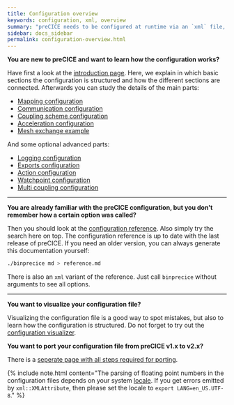 ```yaml
---
title: Configuration overview
keywords: configuration, xml, overview
summary: "preCICE needs to be configured at runtime via an `xml` file, typically named `precice-config.xml`. Here, you specify which solvers participate in the coupled simulation, which coupling data values they exchange, which numerical methods are used for the data mapping and the fixed-point acceleration and many other things. On this page, we give you an overview of the complete configuration section of the documentation."
sidebar: docs_sidebar
permalink: configuration-overview.html
---
```



**You are new to preCICE and want to learn how the configuration works?**

Have first a look at the [introduction page](configuration-introduction.html). Here, we explain in which basic sections the configuration is structured and how the different sections are connected. Afterwards you can study the details of the main parts:

* [Mapping configuration](configuration-mapping.html)
* [Communication configuration](configuration-communication.html)
* [Coupling scheme configuration](configuration-coupling.html)
* [Acceleration configuration](configuration-acceleration.html)
* [Mesh exchange example](configuration-mesh-exchange.html)

And some optional advanced parts:

* [Logging configuration](configuration-logging.html)
* [Exports configuration](configuration-export.html)
* [Action configuration](configuration-action.html)
* [Watchpoint configuration](configuration-watchpoint.html)
* [Multi coupling configuration](configuration-coupling-multi.html)

***

**You are already familiar with the preCICE configuration, but you don't remember how a certain option was called?**

Then you should look at the [configuration reference](configuration-xml-reference.html). Also simply try the search here on top. The configuration reference is up to date with the last release of preCICE. If you need an older version, you can always generate this documentation yourself:

```bash
./binprecice md > reference.md
```

There is also an `xml` variant of the reference. Just call `binprecice` without arguments to see all options.

***

**You want to visualize your configuration file?**

Visualizing the configuration file is a good way to spot mistakes, but also to learn how the configuration is structured. Do not forget to try out the [configuration visualizer](tooling-config-visualization.html).

**You want to port your configuration file from preCICE v1.x to v2.x?**

There is a [seperate page with all steps required for porting](couple-your-code-porting-adapters.html#precice-configuration-file).

{% include note.html content="The parsing of floating point numbers in the configuration files depends on your system [locale](https://docs.oracle.com/cd/E19455-01/806-0169/overview-9/index.html).
If you get errors emitted by `xml::XMLAttribute`, then please set the locale to `export LANG=en_US.UTF-8`." %}
